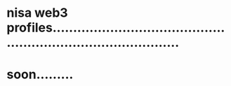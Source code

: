 # nisa web3 profiles....................................................................................
# soon.........
